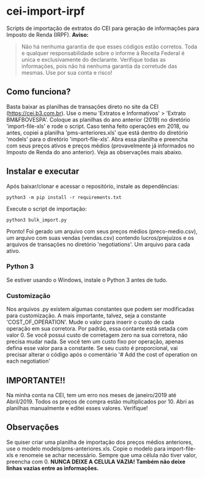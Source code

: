 # cei-import-irpf

Scripts de importação de extratos do CEI para geração de informações para Imposto de Renda (IRPF). **Aviso:**

> Não há nenhuma garantia de que esses códigos estão corretos. 
> Toda e qualquer responsabilidade sobre o informe à Receita Federal é unica e exclusivamente do declarante. 
> Verifique todas as informações, pois não há nenhuma garantia da corretude das mesmas. Use por sua conta e risco!

## Como funciona?

Basta baixar as planilhas de transações direto no site da CEI (https://cei.b3.com.br). Use o menu 'Extratos e Informativos' > 'Extrato BM&FBOVESPA'. Coloque as planilhas do ano anterior (2019) no diretório 'import-file-xls' e rode o script. Caso tenha feito operações em 2018, ou antes, copiei a planilha 'pms-anteriores.xls' que está dentro do diretório 'models' para o diretório 'import-file-xls'. Abra essa planilha e preencha com seus preços ativos e preços médios (provavelmente já informados no Imposto de Renda do ano anterior). Veja as observações mais abaixo.

## Instalar e executar

Após baixar/clonar e acessar o repositório, instale as dependências:

  `python3 -m pip install -r requirements.txt`

Execute o script de importação:

  `python3 bulk_import.py`

Pronto! Foi gerado um arquivo com seus preços médios (preco-medio.csv), um arquivo com suas vendas (vendas.csv) contendo lucros/prejuízos e os arquivos de transações no diretório 'negotiations'. Um arquivo para cada ativo.

### Python 3

Se estiver usando o Windows, instale o Python 3 antes de tudo.

### Customização

Nos arquivos .py existem algumas constantes que podem ser modificadas para customização. A mais importante, talvez, seja a constante 'COST_OF_OPERATION'. Mude o valor para inserir o custo de cada operação em sua corretora. Por padrão, essa contante está setada com valor 0. Se você possui custo de corretagem zero na sua corretora, não precisa mudar nada. Se você tem um custo fixo por operação, apenas defina esse valor para a constante. Se seu custo é proporcional, vai precisar alterar o código após o comentário '# Add the cost of operation on each negotiation'

## IMPORTANTE!!

Na minha conta na CEI, tem um erro nos meses de janeiro/2019 até Abril/2019. Todos os preços de compra estão multiplicados por 10. Abri as planilhas manualmente e editei esses valores. Verifique!


## Observações

Se quiser criar uma planilha de importação dos preços médios anteriores, use o modelo models/pms-anteriores.xls. Copie o modelo para import-file-xls e renomeie se achar necessário. Sempre que uma célula não tiver valor, preencha com 0. **NUNCA DEIXE A CELULA VAZIA! Também não deixe linhas vazias entre as informações.**
